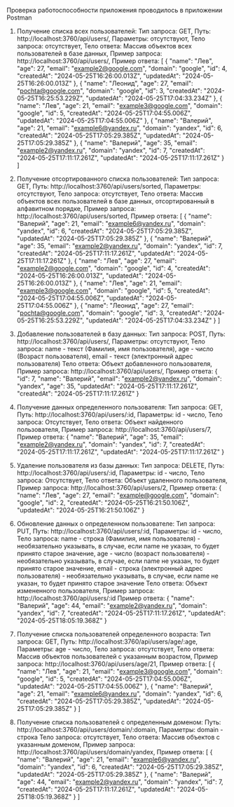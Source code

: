 Проверка работоспособности приложения проводилось в приложении Postman

1. Получение списка всех пользователей:
Тип запроса: GET,
Путь: http://localhost:3760/api/users/,
Параметры: отсутствуют,
Тело запроса: отсутствует,
Тело ответа: Массив объектов всех пользователей в базе данных,
Пример запроса: http://localhost:3760/api/users/,
Пример ответа: 
[
    {
        "name": "Лев",
        "age": 27,
        "email": "example2@google.com",
        "domain": "google",
        "id": 4,
        "createdAt": "2024-05-25T16:26:00.013Z",
        "updatedAt": "2024-05-25T16:26:00.013Z"
    },
    {
        "name": "Леонид",
        "age": 27,
        "email": "pochta@google.com",
        "domain": "google",
        "id": 3,
        "createdAt": "2024-05-25T16:25:53.229Z",
        "updatedAt": "2024-05-25T17:04:33.234Z"
    },
    {
        "name": "Лев",
        "age": 21,
        "email": "example3@google.com",
        "domain": "google",
        "id": 5,
        "createdAt": "2024-05-25T17:04:55.006Z",
        "updatedAt": "2024-05-25T17:04:55.006Z"
    },
    {
        "name": "Валерий",
        "age": 21,
        "email": "example6@yandex.ru",
        "domain": "yandex",
        "id": 6,
        "createdAt": "2024-05-25T17:05:29.385Z",
        "updatedAt": "2024-05-25T17:05:29.385Z"
    },
    {
        "name": "Валерий",
        "age": 35,
        "email": "example2@yandex.ru",
        "domain": "yandex",
        "id": 7,
        "createdAt": "2024-05-25T17:11:17.261Z",
        "updatedAt": "2024-05-25T17:11:17.261Z"
    }
]

2. Получение отсортированного списка пользователей:
Тип запроса: GET,
Путь: http://localhost:3760/api/users/sorted,
Параметры: отсутствуют,
Тело запроса: отсутствует,
Тело ответа: Массив объектов всех пользователей в базе данных, отсортированный в алфавитном порядке,
Пример запроса: http://localhost:3760/api/users/sorted,
Пример ответа:
[
    {
        "name": "Валерий",
        "age": 21,
        "email": "example6@yandex.ru",
        "domain": "yandex",
        "id": 6,
        "createdAt": "2024-05-25T17:05:29.385Z",
        "updatedAt": "2024-05-25T17:05:29.385Z"
    },
    {
        "name": "Валерий",
        "age": 35,
        "email": "example2@yandex.ru",
        "domain": "yandex",
        "id": 7,
        "createdAt": "2024-05-25T17:11:17.261Z",
        "updatedAt": "2024-05-25T17:11:17.261Z"
    },
    {
        "name": "Лев",
        "age": 27,
        "email": "example2@google.com",
        "domain": "google",
        "id": 4,
        "createdAt": "2024-05-25T16:26:00.013Z",
        "updatedAt": "2024-05-25T16:26:00.013Z"
    },
    {
        "name": "Лев",
        "age": 21,
        "email": "example3@google.com",
        "domain": "google",
        "id": 5,
        "createdAt": "2024-05-25T17:04:55.006Z",
        "updatedAt": "2024-05-25T17:04:55.006Z"
    },
    {
        "name": "Леонид",
        "age": 27,
        "email": "pochta@google.com",
        "domain": "google",
        "id": 3,
        "createdAt": "2024-05-25T16:25:53.229Z",
        "updatedAt": "2024-05-25T17:04:33.234Z"
    }
]

3. Добавление пользователей в базу данных:
Тип запроса: POST,
Путь: http://localhost:3760/api/users/,
Параметры: отсутствуют,
Тело запроса: 
    name - текст (Фамилия, имя пользователя), 
    age - число (Возраст пользователя), 
    email - текст (электронный адрес пользователя)
Тело ответа: Объект добавленного пользователя,
Пример запроса: http://localhost:3760/api/users/,
Пример ответа: 
{
    "id": 7,
    "name": "Валерий",
    "email": "example2@yandex.ru",
    "domain": "yandex",
    "age": 35,
    "updatedAt": "2024-05-25T17:11:17.261Z",
    "createdAt": "2024-05-25T17:11:17.261Z"
}

4. Получение данных определенного пользователя:
Тип запроса: GET,
Путь: http://localhost:3760/api/users/:id,
Параметры: 
    id - число,
Тело запроса: Отсутствует,
Тело ответа: Объект найденного пользователя,
Пример запроса: http://localhost:3760/api/users/7,
Пример ответа:
{
    "name": "Валерий",
    "age": 35,
    "email": "example2@yandex.ru",
    "domain": "yandex",
    "id": 7,
    "createdAt": "2024-05-25T17:11:17.261Z",
    "updatedAt": "2024-05-25T17:11:17.261Z"
}

5. Удаление пользователя из базы данных:
Тип запроса: DELETE,
Путь: http://localhost:3760/api/users/:id,
Параметры: 
    id - число,
Тело запроса: Отсутствует,
Тело ответа: Объект удаленного пользователя,
Пример запроса: http://localhost:3760/api/users/2,
Пример ответа:
{
    "name": "Лев",
    "age": 27,
    "email": "example@google.com",
    "domain": "google",
    "id": 2,
    "createdAt": "2024-05-25T16:21:50.106Z",
    "updatedAt": "2024-05-25T16:21:50.106Z"
}

6. Обновление данных о определенном пользователе:
Тип запроса: PUT,
Путь: http://localhost:3760/api/users/:id,
Параметры: 
    id - число,
Тело запроса: 
    name - строка (Фамилия, имя пользователя) - необязательно указывать, в случае, если name не указан, то будет принято старое значение, 
    age - число (возраст пользователя) - необязательно указывать, в случае, если name не указан, то будет принято старое значение,
    email - строка (электронный адрес пользователя) - необязательно указывать, в случае, если name не указан, то будет принято старое значение
Тело ответа: Объект измененного пользователя,
Пример запроса: http://localhost:3760/api/users/:id
Пример ответа: 
{
    "name": "Валерий",
    "age": 44,
    "email": "example2@yandex.ru",
    "domain": "yandex",
    "id": 7,
    "createdAt": "2024-05-25T17:11:17.261Z",
    "updatedAt": "2024-05-25T18:05:19.368Z"
}

7. Получение списка пользователей определенного возраста:
Тип запроса: GET,
Путь: http://localhost:3760/api/users/age/:age,
Параметры: 
    age - число,
Тело запроса: отсутствует,
Тело ответа: Массив объектов пользователей с указанным возрастом,
Пример запроса: http://localhost:3760/api/users/age/21,
Пример ответа:
[
    {
        "name": "Лев",
        "age": 21,
        "email": "example3@google.com",
        "domain": "google",
        "id": 5,
        "createdAt": "2024-05-25T17:04:55.006Z",
        "updatedAt": "2024-05-25T17:04:55.006Z"
    },
    {
        "name": "Валерий",
        "age": 21,
        "email": "example6@yandex.ru",
        "domain": "yandex",
        "id": 6,
        "createdAt": "2024-05-25T17:05:29.385Z",
        "updatedAt": "2024-05-25T17:05:29.385Z"
    }
]

8. Получение списка пользователей с определенным доменом:
Путь: http://localhost:3760/api/users/domain/:domain,
Параметры:
    domain - строка
Тело запроса: отсутствует,
Тело ответа: Массив объектов с указанным доменом,
Пример запроса: http://localhost:3760/api/users/domain/yandex,
Пример ответа:
[
    {
        "name": "Валерий",
        "age": 21,
        "email": "example6@yandex.ru",
        "domain": "yandex",
        "id": 6,
        "createdAt": "2024-05-25T17:05:29.385Z",
        "updatedAt": "2024-05-25T17:05:29.385Z"
    },
    {
        "name": "Валерий",
        "age": 44,
        "email": "example2@yandex.ru",
        "domain": "yandex",
        "id": 7,
        "createdAt": "2024-05-25T17:11:17.261Z",
        "updatedAt": "2024-05-25T18:05:19.368Z"
    }
]
